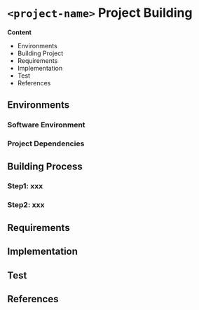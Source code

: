 # `<project-name>` Project Building

**Content**

- Environments
- Building Project
- Requirements
- Implementation
- Test
- References

## Environments

### Software Environment

### Project Dependencies

## Building Process

### Step1: xxx

### Step2: xxx

## Requirements

## Implementation

## Test

## References